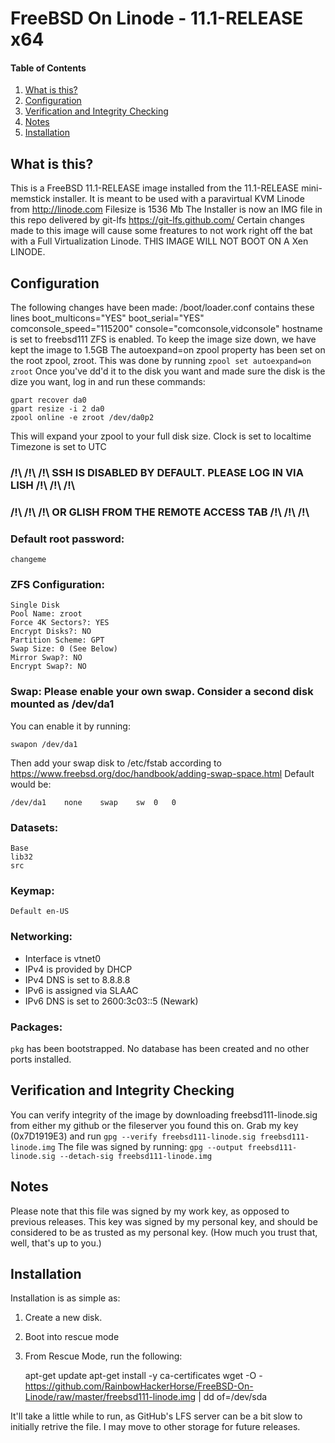 # FreeBSD On Linode - 11.1-RELEASE x64

#### Table of Contents

1. [What is this?](#what-is-this)
2. [Configuration](#configuration)
3. [Verification and Integrity Checking](#verification-and-integrity-checking)
4. [Notes](#notes)
5. [Installation](#installation)

## What is this?

This is a FreeBSD 11.1-RELEASE image installed from the 11.1-RELEASE
mini-memstick installer. It is meant to be used with a paravirtual 
KVM Linode from http://linode.com
Filesize is 1536 Mb
The Installer is now an IMG file in this repo delivered by git-lfs
https://git-lfs.github.com/
Certain changes made to this image will cause some freatures to not
work right off the bat with a Full Virtualization Linode.
THIS IMAGE WILL NOT BOOT ON A Xen LINODE.

## Configuration

The following changes have been made:
/boot/loader.conf contains these lines
	boot_multicons="YES"
	boot_serial="YES"
	comconsole_speed="115200"
	console="comconsole,vidconsole"
hostname is set to freebsd111
ZFS is enabled. To keep the image size down, we have kept the image to 1.5GB
The autoexpand=on zpool property has been set on the root zpool, zroot.
This was done by running `zpool set autoexpand=on zroot`
Once you've dd'd it to the disk you want and made sure the disk is the dize
you want, log in and run these commands:

	gpart recover da0
	gpart resize -i 2 da0
	zpool online -e zroot /dev/da0p2
	
This will expand your zpool to your full disk size.
Clock is set to localtime
Timezone is set to UTC

###	/!\ /!\ /!\ SSH IS DISABLED BY DEFAULT. PLEASE LOG IN VIA LISH /!\ /!\ /!\
###	/!\ /!\ /!\  OR GLISH  FROM THE REMOTE ACCESS TAB /!\ /!\ /!\
	
### Default root password: 
	changeme

	
### ZFS Configuration:
	Single Disk
	Pool Name: zroot
	Force 4K Sectors?: YES
	Encrypt Disks?: NO
	Partition Scheme: GPT
	Swap Size: 0 (See Below)
	Mirror Swap?: NO
	Encrypt Swap?: NO
	
### Swap: Please enable your own swap. Consider a second disk mounted as /dev/da1
You can enable it by running:
	
	swapon /dev/da1

Then add your swap disk to /etc/fstab according to https://www.freebsd.org/doc/handbook/adding-swap-space.html
Default would be:

	/dev/da1	none	swap	sw	0	0

### Datasets:
	Base
	lib32
	src

### Keymap:
	Default en-US

### Networking:
- Interface is vtnet0
- IPv4 is provided by DHCP
- IPv4 DNS is set to 8.8.8.8
- IPv6 is assigned via SLAAC
- IPv6 DNS is set to 2600:3c03::5 (Newark)

### Packages:
`pkg` has been bootstrapped. No database has been created and no other ports installed.

## Verification and Integrity Checking
	
You can verify integrity of the image by downloading freebsd111-linode.sig
from either my github or the fileserver you found this on.
Grab my key (0x7D1919E3) and run `gpg --verify freebsd111-linode.sig freebsd111-linode.img`
The file was signed by running:
`gpg --output freebsd111-linode.sig --detach-sig freebsd111-linode.img`

## Notes

Please note that this file was signed by my work key, as opposed to previous releases.
This key was signed by my personal key, and should be considered to be as trusted as my personal key. 
(How much you trust that, well, that's up to you.)

## Installation

Installation is as simple as:
1. Create a new disk.
2. Boot into rescue mode
3. From Rescue Mode, run the following:

	apt-get update
	apt-get install -y ca-certificates
	wget -O - https://github.com/RainbowHackerHorse/FreeBSD-On-Linode/raw/master/freebsd111-linode.img  | dd of=/dev/sda

It'll take a little while to run, as GitHub's LFS server can be a bit slow to initially retrive the file.
I may move to other storage for future releases.
